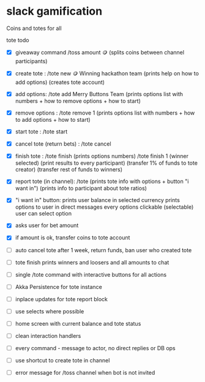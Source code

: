 # slack gamification

Coins and totes for all

tote todo

- [x] giveaway command /toss amount :coin:
    (splits coins between channel participants)

- [x] create tote : /tote new :coin: Winning hackathon team
    (prints help on how to add options)
    (creates tote account)

- [x] add options: /tote add Merry Buttons Team
    (prints options list with numbers + how to remove options + how to start)

- [x] remove options : /tote remove 1
    (prints options list with numbers + how to add options + how to start)

- [x] start tote : /tote start

- [x] cancel tote (return bets) : /tote cancel

- [x] finish tote : /tote finish
    (prints options numbers)
                 /tote finish 1 
    (winner selected)
    (print results to every participant)
    (transfer 1% of funds to tote creator)
    (transfer rest of funds to winners)

- [x] report tote (in channel): /tote
    (prints tote info with options + button "i want in")
    (prints info to participant about tote ratios)

- [x] "i want in" button:
    prints user balance in selected currency
    prints options to user in direct messages
    every options clickable (selectable)
    user can select option

- [x] asks user for bet amount

- [x] if amount is ok, transfer coins to tote account

- [ ] auto cancel tote after 1 week, return funds, ban user who created tote

- [ ] tote finish prints winners and loosers and all amounts to chat

- [ ] single /tote command with interactive buttons for all actions

- [ ] Akka Persistence for tote instance 

- [ ] inplace updates for tote report block

- [ ] use selects where possible

- [ ] home screen with current balance and tote status

- [ ] clean interaction handlers

- [ ] every command - message to actor, no direct replies or DB ops

- [ ] use shortcut to create tote in channel

- [ ] error message for /toss channel when bot is not invited
